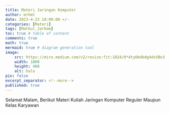 ```yaml
---
title: Materi Jaringan Komputer
author: mrhmt
date: 2023-4-23 18:00:00 +/-
categories: [Materi]
tags: [Matkul_Jarkom]
toc: true # table of content
comments: true 
math: true
mermaid: true # diagram generation tool
image:
    src: https://miro.medium.com/v2/resize:fit:1024/0*4ty0Adbdg4dsVBo3.png
    width: 1000 
    height: 400
    alt: halo
pin: false
excerpt_separator: <!--more-->
published: true
---
```


Selamat Malam, Berikut Materi Kuliah Jaringan Komputer Reguler Maupun Kelas Karyawan